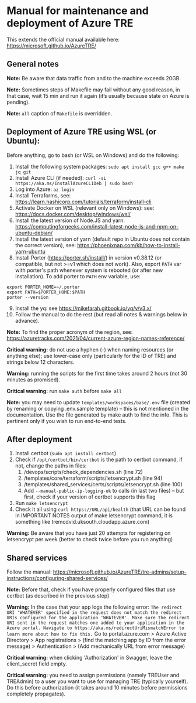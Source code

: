 # Manual for maintenance and deployment of Azure TRE
This extends the official manual available here: https://microsoft.github.io/AzureTRE/

## General notes
**Note:** Be aware that data traffic from and to the machine exceeds 20GB.

**Note:** Sometimes steps of Makefile may fail without any good reason, in that case, wait 15 min and run it again (it’s usually because state on Azure is pending).

**Note:** `all` caption of `Makefile` is overridden.

## Deployment of Azure TRE using WSL (or Ubuntu):

Before anything, go to bash (or WSL on Windows) and do the following:

1. Install the following system packages: `sudo apt install gcc g++ make jq git`
2. Install Azure CLI (if needed): `curl -sL https://aka.ms/InstallAzureCLIDeb | sudo bash`
3. Log into Azure: `az login`
4. Install Terraforms, see: https://learn.hashicorp.com/tutorials/terraform/install-cli
5. Activate Docker on WSL (relevant only on Windows): see: https://docs.docker.com/desktop/windows/wsl/
6. Install the latest version of Node.JS and yarn: https://computingforgeeks.com/install-latest-node-js-and-npm-on-ubuntu-debian/ 
7. Install the latest version of yarn (default repo in Ubuntu does not contain the correct version), see: https://phoenixnap.com/kb/how-to-install-yarn-ubuntu
8. Install Porter (https://porter.sh/install/) in version v0.38.12 (or compatible, but not >=v1 which does not work). Also, export `PATH` var with porter's path whenever system is rebooted (or after new installation). To add porter to `PATH` env variable, use:
```shell
export PORTER_HOME=~/.porter
export PATH=$PORTER_HOME:$PATH
porter --version
```
9. Install the yq: see https://mikefarah.gitbook.io/yq/v/v3.x/
10. Follow the manual to do the rest (but read all notes & warnings below in advance).

**Note:** To find the proper acronym of the region, see: https://azuretracks.com/2021/04/current-azure-region-names-reference/

**Critical warning:** do not use a hyphen (-) when naming resources (or anything else); use lower-case only (particularly for the ID of TRE) and strings below 12 characters.

**Warning:** running the scripts for the first time takes around 2 hours (not 30 minutes as promised).

**Critical warning:** run `make auth` before `make all`

**Note:** you may need to update `templates/workspaces/base/.env` file (created by renaming or copying .env.sample template) – this is not mentioned in the documentation. Use the file generated by make auth to find the info. This is pertinent only if you wish to run end-to-end tests.

## After deployment
1. Install certbot (`sudo apt install certbot`)
2. Check if `/opt/certbot/bin/certbot` is the path to certbot command, if not, change the paths in files:
    1. /devops/scripts/check_dependencies.sh (line 72)
    2. /templates/core/terraform/scripts/letsencrypt.sh (line 94)
    3. /templates/shared_services/certs/scripts/letsencrypt.sh (line 100)
    4. Add `--manual-public-ip-logging-ok` to calls (in last two files) – but first, check if your version of certbot supports this flag
3. Run `make letsencrypt`
4. Check it all using `curl https://URL/api/health` (that URL can be found in IMPORTANT NOTES output of make letsencrypt command, it is something like tremcdvid.uksouth.cloudapp.azure.com)

**Warning:** Be aware that you have just 20 attempts for registering on letsencrypt per week (better to check twice before you run anything)

## Shared services
Follow the manual: https://microsoft.github.io/AzureTRE/tre-admins/setup-instructions/configuring-shared-services/

**Note:** Before that, check if you have properly configured files that use certbot (as described in the previous step)

**Warning:** In the case that your app logs the following error:
`The redirect URI 'WHATEVER' specified in the request does not match the redirect URIs configured for the application 'WHATEVER'. Make sure the redirect URI sent in the request matches one added to your application in the Azure portal. Navigate to https://aka.ms/redirectUriMismatchError to learn more about how to fix this.`
Go to portal.azure.com > Azure Active Directory > App registrations > (find the matching app by ID from the error message) > Authentication > (Add mechanically URL from error message)

**Critical warning:** when clicking 'Authorization' in Swagger, leave the client_secret field empty.

**Critical warning:** you need to assign permissions (namely TREUser and TREAdmin) to a user you want to use for managing TRE (typically yourself). Do this before authorization (it takes around 10 minutes before permissions completely propagates).
